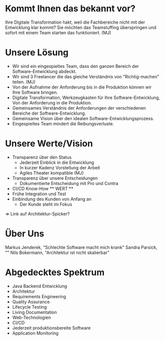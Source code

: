 # Kommt Ihnen das bekannt vor?

Ihre Digitale Transformation hakt, weil die Fachbereiche nicht mit der Entwicklung klar kommt?
Sie möchten das Teamstuffing überspringen und sofort mit einem Team starten das funktioniert. (MJ)


# Unsere Lösung

* Wir sind ein eingespieltes Team, dass den ganzen Bereich der Software-Entwicklung abdeckt.
* Wir sind 3 Freelancer die das gleiche Verständnis von "Richtig-machen" teilen. (MJ)
* Von der Aufnahme der Anforderung bis in die Produktion können wir Ihre Software bringen.
* Digitale Transformation, Werkzeugkasten für Ihre Software-Entwicklung, Von der Anforderung in die Produktion.
* Gemeinsames Verständnis der Anforderungen der verschiedenen Bereiche der Software-Entwicklung.
* Gemeinsame Vision über den idealen Software-Entwicklungsprozess.
* Eingespieltes Team mindert die Reibungsverluste.

# Unsere Werte/Vision

* Transparenz über den Status
  - Jederzeit Einblick in die Entwicklung
  - In kurzer Kadenz Vorstellung der Arbeit
  - Agiles Theater kompatible (MJ)
* Transparenz über unsere Entscheidungen
  - Dokumentierte Entscheidung mit Pro und Contra
* CI/CD Know-How ** WERT **
* Frühe Integration und Test
* Einbindung des Kunden von Anfang an
  - Der Kunde steht im Fokus



=> Link auf Architektur-Spicker?

# Über Uns

Markus Jenderek, "Schlechte Software macht mich krank"
Sandra Parsick, ""
Nils Bokermann, "Architektur ist nicht skalierbar"

# Abgedecktes Spektrum

* Java Backend Entwicklung
* Architektur
* Requirements Engineering
* Quality Assurance
* Lifecycle Testing
* Living Documentation
* Web-Technologien
* CI/CD
* Jederzeit produktionsbereite Software
* Application Monitoring
